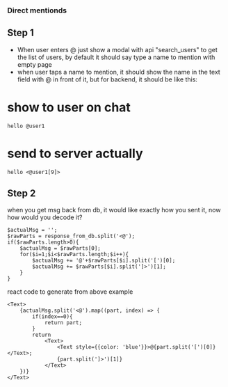 ### Direct mentionds

## Step 1
- When user enters @ just show a modal with api "search_users" to get the list of users, by default it should say type a name to mention with empty page
- when user taps a name to mention, it should show the name in the text field with @ in front of it, but for backend, it should be like this:

# show to user on chat
```
hello @user1
```

# send to server actually
```
hello <@user1[9]>
```

## Step 2
when you get msg back from db, it would like exactly how you sent it, now how would you decode it?

```
$actualMsg = '';
$rawParts = response_from_db.split('<@');
if($rawParts.length>0){
    $actualMsg = $rawParts[0];
    for($i=1;$i<$rawParts.length;$i++){
        $actualMsg += '@'+$rawParts[$i].split('[')[0];
        $actualMsg += $rawParts[$i].split(']>')[1];
    }
}

```
react code to generate <Text> from above example
```
<Text>
    {actualMsg.split('<@').map((part, index) => {
        if(index==0){
            return part;
        }
        return 
            <Text>
                <Text style={{color: 'blue'}}>@{part.split('[')[0]}</Text>;
                {part.split(']>')[1]}
            </Text>
    })}
</Text>